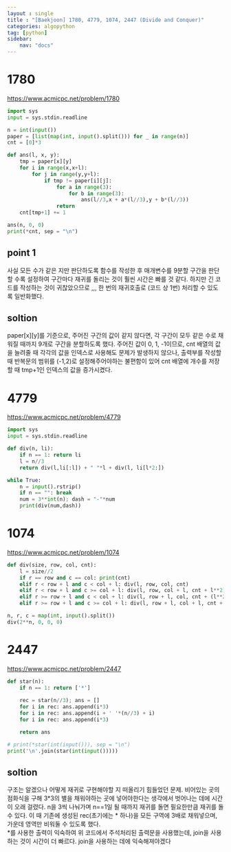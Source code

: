```yaml
---
layout : single
title : "[Baekjoon] 1780, 4779, 1074, 2447 (Divide and Conquer)"
categories: algopython
tag: [python]
sidebar:
    nav: "docs"
---
```

# 1780

<a href = "https://www.acmicpc.net/problem/1780">https://www.acmicpc.net/problem/1780</a>

```python
import sys
input = sys.stdin.readline

n = int(input())
paper = [list(map(int, input().split())) for _ in range(n)]
cnt = [0]*3

def ans(l, x, y):
    tmp = paper[x][y]
    for i in range(x,x+l):
        for j in range(y,y+l):
            if tmp != paper[i][j]:
                for a in range(3):
                    for b in range(3):
                        ans(l//3,x + a*(l//3),y + b*(l//3))
                return
    cnt[tmp+1] += 1

ans(n, 0, 0)
print(*cnt, sep = "\n")
```

## point 1

사실 모든 수가 같은 지만 판단하도록 함수를 작성한 후 매개변수를 9분할 구간을 판단할 수록 설정하여 구간마다 재귀를 돌리는 것이 훨씬 시간은 빠를 것 같다. 하지만 긴 코드를 작성하는 것이 귀찮았으므로 ,,, 한 번의 재귀호출로 (코드 상 1번) 처리할 수 있도록 일반화했다.

## soltion

paper[x][y]를 기준으로, 주어진 구간의 값이 같지 않다면, 각 구간이 모두 같은 수로 채워질 때까지 9개로 구간을 분할하도록 했다. 주어진 값이 0, 1, -1이므로, cnt 배열의 값을 늘려줄 때 각각의 값을 인덱스로 사용해도 문제가 발생하지 않으나, 출력부를 작성할 때 반복문의 범위를 (-1,2)로 설정해주어야하는 불편함이 있어 cnt 배열에 개수를 저장할 때 tmp+1인 인덱스의 값을 증가시켰다.

# 4779

<a href = "https://www.acmicpc.net/problem/4779">https://www.acmicpc.net/problem/4779</a>

```python
import sys
input = sys.stdin.readline

def div(n, li):
    if n == 1: return li
    l = n//3
    return div(l,li[:l]) + " "*l + div(l, li[l*2:])

while True:
    n = input().rstrip()
    if n == "": break
    num = 3**int(n); dash = "-"*num
    print(div(num,dash))
```

# 1074

<a href = "https://www.acmicpc.net/problem/1074">https://www.acmicpc.net/problem/1074</a>

```python
def div(size, row, col, cnt):
    l = size//2
    if r == row and c == col: print(cnt)
    elif r < row + l and c < col + l: div(l, row, col, cnt)
    elif r < row + l and c >= col + l: div(l, row, col + l, cnt + l**2)
    elif r >= row + l and c < col + l: div(l, row + l, col, cnt + (l**2) * 2)
    elif r >= row + l and c >= col + l: div(l, row + l, col + l, cnt + (l ** 2) * 3)

n, r, c = map(int, input().split())
div(2**n, 0, 0, 0)
```

# 2447

<a href = "https://www.acmicpc.net/problem/2447">https://www.acmicpc.net/problem/2447</a>

```python
def star(n):
    if n == 1: return ['*']
    
    rec = star(n//3); ans = []
    for i in rec: ans.append(i*3)
    for i in rec: ans.append(i + ' '*(n//3) + i)
    for i in rec: ans.append(i*3)

    return ans

# print(*star(int(input())), sep = "\n")
print('\n'.join(star(int(input()))))
```

## soltion

구조는 알겠으나 어떻게 재귀로 구현해야할 지 떠올리기 힘들었던 문제. 비어있는 곳의 점화식을 구해 3*3의 별을 채워야하는 곳에 넣어야한다는 생각에서 벗어나는 데에 시간이 오래 걸렸다. n을 3씩 나눠가며 n==1일 될 때까지 재귀를 돌면 필요한만큼 재귀를 돌 수 있다. 이 때 기존에 생성된 rec(초기에는 * 하나)을 모든 구역에 3배로 채워넣으며, 가운데 영역만 비워둘 수 있도록 했다. <br>
*를 사용한 출력이 익숙하여 위 코드에서 주석처리된 출력문을 사용했는데, join을 사용하는 것이 시간이 더 빠르다. join을 사용하는 데에 익숙해져야겠다